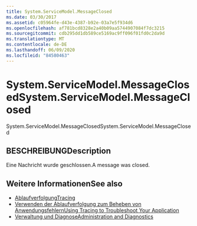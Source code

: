 ```yaml
---
title: System.ServiceModel.MessageClosed
ms.date: 03/30/2017
ms.assetid: c05964fe-d43e-4387-b92e-03a7e5f934d6
ms.openlocfilehash: af781bcd8328e2a40b09aa5744907084f7dc3215
ms.sourcegitcommit: cdb295dd1db589ce5169ac9ff096f01fd0c2da9d
ms.translationtype: MT
ms.contentlocale: de-DE
ms.lasthandoff: 06/09/2020
ms.locfileid: "84580463"
---
```

# <a name="systemservicemodelmessageclosed"></a><span data-ttu-id="1d3d6-102">System.ServiceModel.MessageClosed</span><span class="sxs-lookup"><span data-stu-id="1d3d6-102">System.ServiceModel.MessageClosed</span></span>
<span data-ttu-id="1d3d6-103">System.ServiceModel.MessageClosed</span><span class="sxs-lookup"><span data-stu-id="1d3d6-103">System.ServiceModel.MessageClosed</span></span>  
  
## <a name="description"></a><span data-ttu-id="1d3d6-104">BESCHREIBUNG</span><span class="sxs-lookup"><span data-stu-id="1d3d6-104">Description</span></span>  
 <span data-ttu-id="1d3d6-105">Eine Nachricht wurde geschlossen.</span><span class="sxs-lookup"><span data-stu-id="1d3d6-105">A message was closed.</span></span>  
  
## <a name="see-also"></a><span data-ttu-id="1d3d6-106">Weitere Informationen</span><span class="sxs-lookup"><span data-stu-id="1d3d6-106">See also</span></span>

- [<span data-ttu-id="1d3d6-107">Ablaufverfolgung</span><span class="sxs-lookup"><span data-stu-id="1d3d6-107">Tracing</span></span>](index.md)
- [<span data-ttu-id="1d3d6-108">Verwenden der Ablaufverfolgung zum Beheben von Anwendungsfehlern</span><span class="sxs-lookup"><span data-stu-id="1d3d6-108">Using Tracing to Troubleshoot Your Application</span></span>](using-tracing-to-troubleshoot-your-application.md)
- [<span data-ttu-id="1d3d6-109">Verwaltung und Diagnose</span><span class="sxs-lookup"><span data-stu-id="1d3d6-109">Administration and Diagnostics</span></span>](../index.md)
